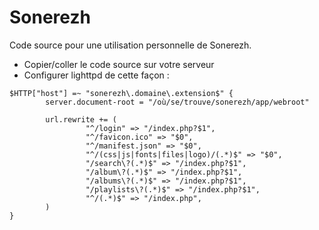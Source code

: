 # Sonerezh

Code source pour une utilisation personnelle de Sonerezh.

- Copier/coller le code source sur votre serveur
- Configurer lighttpd de cette façon :
```
$HTTP["host"] =~ "sonerezh\.domaine\.extension$" {
        server.document-root = "/où/se/trouve/sonerezh/app/webroot"

        url.rewrite += (
                 "^/login" => "/index.php?$1",
                 "^/favicon.ico" => "$0",
                 "^/manifest.json" => "$0",
                 "^/(css|js|fonts|files|logo)/(.*)$" => "$0",
                 "/search\?(.*)$" => "/index.php?$1",
                 "/album\?(.*)$" => "/index.php?$1",
                 "/albums\?(.*)$" => "/index.php?$1",
                 "/playlists\?(.*)$" => "/index.php?$1",
                 "^/(.*)$" => "/index.php",
        )
}
```
